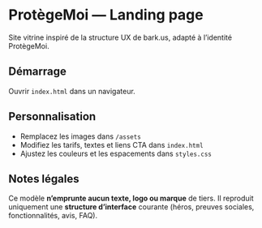 # ProtègeMoi — Landing page
Site vitrine inspiré de la structure UX de bark.us, adapté à l’identité ProtègeMoi.

## Démarrage
Ouvrir `index.html` dans un navigateur.

## Personnalisation
- Remplacez les images dans `/assets`
- Modifiez les tarifs, textes et liens CTA dans `index.html`
- Ajustez les couleurs et les espacements dans `styles.css`

## Notes légales
Ce modèle **n’emprunte aucun texte, logo ou marque** de tiers. Il reproduit uniquement une **structure d’interface** courante (héros, preuves sociales, fonctionnalités, avis, FAQ).
